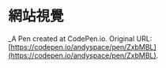 # 網站視覺 
 _A Pen created at CodePen.io. Original URL: [https://codepen.io/andyspace/pen/ZxbMBL](https://codepen.io/andyspace/pen/ZxbMBL).

 